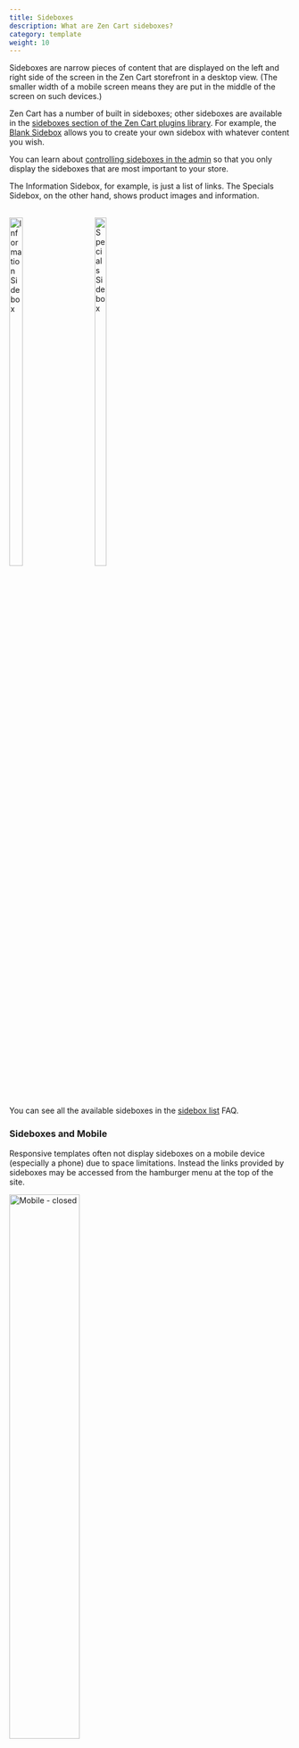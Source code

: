 ```yaml
---
title: Sideboxes 
description: What are Zen Cart sideboxes? 
category: template
weight: 10
---
```


Sideboxes are narrow pieces of content that are displayed on the left and right side of the screen in the Zen Cart storefront in a desktop view.  (The smaller width of a mobile screen means they are put in the middle of the screen on such devices.)

Zen Cart has a number of built in sideboxes; other sideboxes are available in the [sideboxes section of the Zen Cart plugins library](https://www.zen-cart.com/downloads.php?do=cat&id=12).  For example, the [Blank Sidebox](https://www.zen-cart.com/downloads.php?do=file&id=80) allows you to create your own sidebox with whatever content you wish. 

You can learn about [controlling sideboxes in the admin](/user/admin/sideboxes/) so that you only display the sideboxes that are most important to your store. 

The Information Sidebox, for example, is just a list of links. 
The Specials Sidebox, on the other hand, shows product images and information. 

<br>
<div style="float: left;">
<div style="float: left;">
<img alt="Information Sidebox" src="/images/information_sidebox.png" width="40%" />
</div>
<div style="float: left;">
<img alt="Specials Sidebox" src="/images/specials_sidebox.png" width="40%" />
</div>
</div>
<br clear="all">
<br>

You can see all the available sideboxes in the [sidebox list](/user/sideboxes/sidebox_list/) FAQ. 

### Sideboxes and Mobile 

Responsive templates often not display sideboxes on a mobile device (especially a phone) due to space limitations.  Instead the links provided by sideboxes may be accessed from the hamburger menu at the top of the site. 

<img alt="Mobile - closed" src="/images/mobile_closed.png" width="50%" />

When you click on the hamburger icon at the top left, then menu opens 

<img alt="Mobile - open" src="/images/mobile_open.png" width="50%" />

From there you can navigate to the desired page. 
